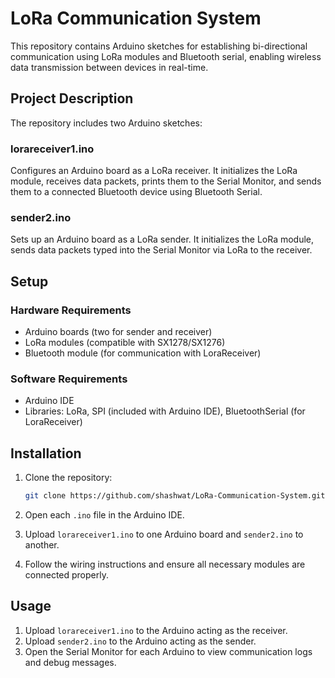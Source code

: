 # LoRa Communication System

This repository contains Arduino sketches for establishing bi-directional communication using LoRa modules and Bluetooth serial, enabling wireless data transmission between devices in real-time.

## Project Description

The repository includes two Arduino sketches:

### lorareceiver1.ino

Configures an Arduino board as a LoRa receiver. It initializes the LoRa module, receives data packets, prints them to the Serial Monitor, and sends them to a connected Bluetooth device using Bluetooth Serial.

### sender2.ino

Sets up an Arduino board as a LoRa sender. It initializes the LoRa module, sends data packets typed into the Serial Monitor via LoRa to the receiver.

## Setup

### Hardware Requirements

- Arduino boards (two for sender and receiver)
- LoRa modules (compatible with SX1278/SX1276)
- Bluetooth module (for communication with LoraReceiver)

### Software Requirements

- Arduino IDE
- Libraries: LoRa, SPI (included with Arduino IDE), BluetoothSerial (for LoraReceiver)

## Installation

1. Clone the repository:

   ```bash
   git clone https://github.com/shashwat/LoRa-Communication-System.git

2. Open each `.ino` file in the Arduino IDE.

3. Upload `lorareceiver1.ino` to one Arduino board and `sender2.ino` to another.

4. Follow the wiring instructions and ensure all necessary modules are connected properly.

## Usage

1. Upload `lorareceiver1.ino` to the Arduino acting as the receiver.
2. Upload `sender2.ino` to the Arduino acting as the sender.
3. Open the Serial Monitor for each Arduino to view communication logs and debug messages.
